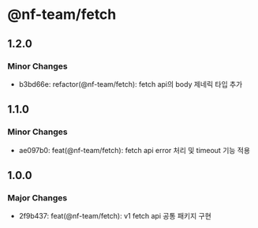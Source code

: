 # @nf-team/fetch

## 1.2.0

### Minor Changes

- b3bd66e: refactor(@nf-team/fetch): fetch api의 body 제네릭 타입 추가

## 1.1.0

### Minor Changes

- ae097b0: feat(@nf-team/fetch): fetch api error 처리 및 timeout 기능 적용

## 1.0.0

### Major Changes

- 2f9b437: feat(@nf-team/fetch): v1 fetch api 공통 패키지 구현
